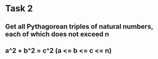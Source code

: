 # Task 2

## Get all Pythagorean triples of natural numbers, each of which does not exceed n

## a^2 + b^2 = c^2 (a <= b <= c <= n)
